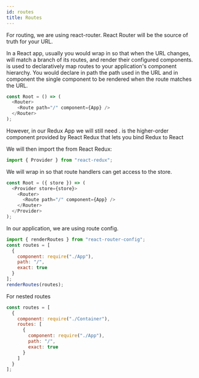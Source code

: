```yaml
---
id: routes
title: Routes
---
```


For routing, we are using react-router. React Router will be the source of truth for your URL.

In a React app, usually you would wrap <Route /> in <Router /> so that when the URL changes, <Router /> will match a branch of its routes, and render their configured components. <Route /> is used to declaratively map routes to your application's component hierarchy. You would declare in path the path used in the URL and in component the single component to be rendered when the route matches the URL.

```js
const Root = () => (
  <Router>
    <Route path="/" component={App} />
  </Router>
);
```

However, in our Redux App we will still need <Provider />. <Provider /> is the higher-order component provided by React Redux that lets you bind Redux to React

We will then import the <Provider /> from React Redux:

```js
import { Provider } from "react-redux";
```

We will wrap <Router /> in <Provider /> so that route handlers can get access to the store.

```js
const Root = ({ store }) => (
  <Provider store={store}>
    <Router>
      <Route path="/" component={App} />
    </Router>
  </Provider>
);
```

In our application, we are using route config.

```js
import { renderRoutes } from "react-router-config";
const routes = [
  {
    component: require("./App"),
    path: "/",
    exact: true
  }
];
renderRoutes(routes);
```

For nested routes

```js
const routes = [
  {
    component: require("./Container"),
    routes: [
      {
        component: require("./App"),
        path: "/",
        exact: true
      }
    ]
  }
];
```
